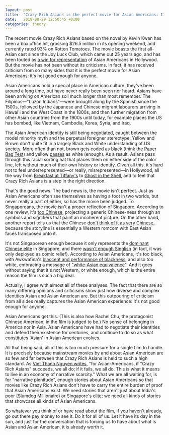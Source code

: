 ```yaml
---
layout: post
title:  "Crazy Rich Asians is the perfect movie for Asian Americans: It's not good enough for anyone"
date:   2018-08-29 12:50:45 +0100
categories: theory
---
```


The recent movie Crazy Rich Asians based on the novel by Kevin Kwan has been a box office hit, grossing $26.5 million in its opening weekend, and currently rated 93% on Rotten Tomatoes. The movie boasts the first all-Asian cast since the Joy Luck Club, which came out 25 years ago, and has been touted as [a win for representation](http://www.latimes.com/entertainment/movies/la-et-mn-crazy-rich-asians-hollywood-20180810-htmlstory.html) of Asian Americans in Hollywood. But the movie has not been without its criticisms. In fact, it has received criticism from so many sides that it is the perfect movie for Asian Americans: it's not good enough for anyone.

Asian Americans hold a special place in American culture: they've been around a long time, but have never really been seen nor heard. Asians have been arriving on American soil much longer than most remember. The Filipinos—"Luzon Indians"—were brought along by the Spanish since the 1500s, followed by the Japanese and Chinese migrant labourers arriving in Hawai'i and the West Coast in the 1800s, and then further migration from other Asian countries from the 1900s until today, for example places the US has bombed, like Vietnam, Cambodia, Korea, Syria, and Iraq.

The Asian American identity is still being negotiated, caught between the model minority myth and the perpetual foreigner stereotype. Yellow and Brown don't quite fit in a largely Black and White understanding of US society. More often than not, brown gets coded as black (think the [Paper Bag Test](https://en.wikipedia.org/wiki/Brown_Paper_Bag_Test)) and yellow [passes](https://en.wikipedia.org/wiki/Passing_(racial_identity)) as white (enough). As a result, Asians pass through this racial sorting hat that places them on either side of the color line, left without much of their own history or identity. Given all this, it's hard not to feel underrepresented—or really, misrepresented—in Hollywood, all the way from [Breakfast at Tiffany's](https://www.huffingtonpost.com/entry/hollywood-yellowface-east-asians_us_55bfaa11e4b0d4f33a0382ad) to [Ghost in the Shell](http://time.com/4714367/ghost-in-the-shell-controversy-scarlett-johansson/), and to feel that Crazy Rich Asians is a step in the right direction.

That's the good news. The bad news is, the movie isn't perfect. Just as Asian Americans often see themselves as having a foot in two worlds, but never really a part of either, so has the movie been judged. To Singaporeans, the movie isn't a proper reflection of Singapore. According to one review, it's [too Chinese](https://www.hongkongfp.com/2018/08/25/crazy-rich-asians-hollywood-communist-party-share-simplistic-idea-means-chinese/), projecting a generic Chinese-ness through an symbols and signifiers that paint an incoherent picture. On the other hand, another report tells us that the Chinese [don't think of it as very Chinese](https://qz.com/quartzy/1367333/what-china-thinks-of-crazy-rich-asians-according-to-douban-reviews/), because the storyline is essentially a Western romcom with East Asian faces transposed onto it.

It's not Singaporean enough because it only represents the [dominant Chinese elite](https://www.washingtonpost.com/news/post-nation/wp/2018/08/10/is-crazy-rich-asians-asian-enough/) in Singapore, and there [wasn't enough Singlish](https://sg.style.yahoo.com/singaporean-crazy-rich-asians-cast-members-wanted-speak-singlish-091237505.html) (in fact, it was only deployed as comic relief). According to Asian Americans, it's too black, with Awkwafina's [blaccent and performance of blackness](https://www.colorlines.com/articles/performing-blackness-wont-fill-our-asian-american-culture-deficit-op-ed), and also too white, embracing a message of ["white-Asian equivalence"](https://www.colorlines.com/articles/performing-blackness-wont-fill-our-asian-american-culture-deficit-op-ed). And it goes without saying that it's not Western, or white enough, which is the entire reason the film is such a big deal.

Actually, I agree with almost all of these analyses. The fact that there are so many differing opinions and criticisms show just how diverse and complex identities Asian and Asian American are. But this outpouring of criticism from all sides really captures the Asian American experience: it's not good enough for anyone.

Asian Americans get this. (This is also how Rachel Chu, the protagonist Chinese American, in the film is judged to be.) No sense of belonging in America nor in Asia. Asian Americans have had to negotiate their identities and defend their existence for centuries, and continue to do so as what constitutes 'Asian' in Asian American evolves.

All that being said, all of this is too much pressure for a single film to handle. It is precisely because mainstream movies by and about Asian American are so few and far between that Crazy Rich Asians is held to such a high standard. As [Viet Thanh Nguyen writes](https://www.nytimes.com/2018/08/21/opinion/crazy-rich-asians-movie.html), "for Asian-Americans, if "Crazy Rich Asians" succeeds, we all do; if it fails, we all do. This is what it means to live in an economy of narrative scarcity." What we are all waiting for, is for "narrative plenitude", enough stories about Asian Americans so that movies like Crazy Rich Asians don't have to carry the entire burden of proof that Asian Americans exist. We need stories that aren't just about India's poor (Slumdog Millionaire) or Singapore's elite; we need all kinds of stories that showcase all kinds of Asian Americans.

So whatever you think of or have read about the film, if you haven't already, go out there pay money to see it. Do it for all of us. Let it have its day in the sun, and just for the conversation that is forcing us to have about what is Asian and Asian American, it is already worth it.
